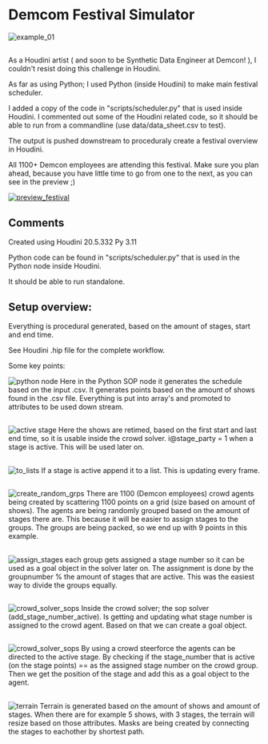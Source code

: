 # Demcom Festival Simulator

![example_01](img/overview_example_01.png)


## 

As a Houdini artist ( and soon to be Synthetic Data Engineer at Demcon! ), I couldn't resist doing this challenge in Houdini.

As far as using Python; I used Python (inside Houdini) to make main festival scheduler.

I added a copy of the code in "scripts/scheduler.py" that is used inside Houdini. I commented out some of the Houdini related code, so it should be able to run from a commandline (use data/data_sheet.csv to test).

The output is pushed downstream to proceduraly create a festival overview in Houdini.

All 1100+ Demcon employees are attending this festival. Make sure you plan ahead, because you have little time to go from one to the next, as you can see in the preview ;)

[![preview_festival](img/play_preview2.png)]( https://drive.google.com/file/d/1wzf1vK6FQn2MKWZ9W07eOYgYbjpq0Thf/view?usp=sharing )


## Comments


Created using Houdini 20.5.332 Py 3.11

Python code can be found in "scripts/scheduler.py" that is used in the Python node inside Houdini.  

It should be able to run standalone.



## Setup overview:


Everything is procedural generated, based on the amount of stages, start and end time.

See Houdini .hip file for the complete workflow.

Some key points:


![python node](img/hou_step_01_gen_schedule.png)
Here in the Python SOP node it generates the schedule based on the input .csv.
It generates points based on the amount of shows found in the .csv file. Everything is put into array's and promoted to attributes to be used down stream.

## 




![active stage](img/retime_and_active_stage.png)
Here the shows are retimed, based on the first start and last end time, so it is usable inside the crowd solver.
i@stage_party = 1 when a stage is active. This will be used later on.

## 




![to_lists](img/active_stages_to_list.png)
If a stage is active append it to a list. This is updating every frame.

## 



![create_random_grps](img/create_groups_based_on_stages.png)
There are 1100 (Demcon employees) crowd agents being created by scattering 1100 points on a grid (size based on amount of shows). The agents are being randomly grouped based on the amount of stages there are. This because it will be easier to assign stages to the groups. The groups are being packed, so we end up with 9 points in this example.

## 






![assign_stages](img/assign_groups_to_active_stage.png)
each group gets assigned a stage number so it can be used as a goal object in the solver later on. The assignment is done by the groupnumber % the amount of stages that are active. This was the easiest way to divide the groups equally. 

## 





![crowd_solver_sops](img/crowd_solver_sop_solver.png)
Inside the crowd solver; the sop solver (add_stage_number_active). Is getting and updating what stage number is assigned to the crowd agent. Based on that we can create a goal object.

## 





![crowd_solver_sops](img/goal_pos_crowd.png)
By using a crowd steerforce the agents can be directed to the active stage. 
By checking if the stage_number that is active (on the stage points) == as the assigned stage number on the crowd group. Then we get the position of the stage and add this as a goal object to the agent. 

## 





![terrain](img/terrain_steps.gif)
Terrain is generated based on the amount of shows and amount of stages. 
When there are for example 5 shows, with 3 stages, the terrain will resize based on those attributes. Masks are being created by connecting the stages to eachother by shortest path.


## 





